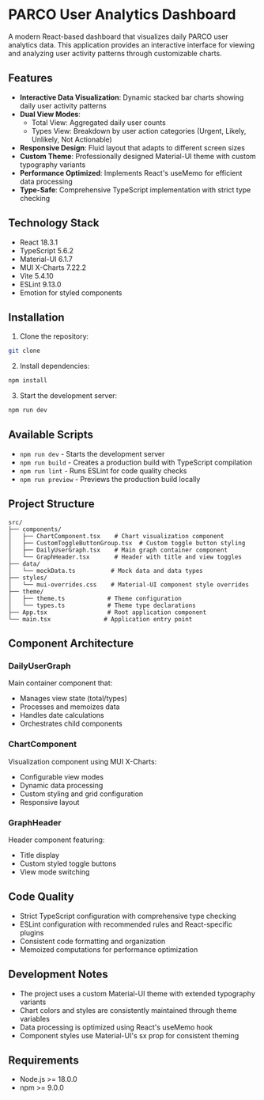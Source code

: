 # PARCO User Analytics Dashboard

A modern React-based dashboard that visualizes daily PARCO user analytics data. This application provides an interactive interface for viewing and analyzing user activity patterns through customizable charts.

## Features

- **Interactive Data Visualization**: Dynamic stacked bar charts showing daily user activity patterns
- **Dual View Modes**:
  - Total View: Aggregated daily user counts
  - Types View: Breakdown by user action categories (Urgent, Likely, Unlikely, Not Actionable)
- **Responsive Design**: Fluid layout that adapts to different screen sizes
- **Custom Theme**: Professionally designed Material-UI theme with custom typography variants
- **Performance Optimized**: Implements React's useMemo for efficient data processing
- **Type-Safe**: Comprehensive TypeScript implementation with strict type checking

## Technology Stack

- React 18.3.1
- TypeScript 5.6.2
- Material-UI 6.1.7
- MUI X-Charts 7.22.2
- Vite 5.4.10
- ESLint 9.13.0
- Emotion for styled components

## Installation

1. Clone the repository:

```bash
git clone
```

2. Install dependencies:

```bash
npm install
```

3. Start the development server:

```bash
npm run dev
```

## Available Scripts

- `npm run dev` - Starts the development server
- `npm run build` - Creates a production build with TypeScript compilation
- `npm run lint` - Runs ESLint for code quality checks
- `npm run preview` - Previews the production build locally

## Project Structure

```
src/
├── components/
│   ├── ChartComponent.tsx    # Chart visualization component
│   ├── CustomToggleButtonGroup.tsx  # Custom toggle button styling
│   ├── DailyUserGraph.tsx    # Main graph container component
│   └── GraphHeader.tsx       # Header with title and view toggles
├── data/
│   └── mockData.ts          # Mock data and data types
├── styles/
│   └── mui-overrides.css    # Material-UI component style overrides
├── theme/
│   ├── theme.ts            # Theme configuration
│   └── types.ts            # Theme type declarations
├── App.tsx                 # Root application component
└── main.tsx               # Application entry point
```

## Component Architecture

### DailyUserGraph

Main container component that:

- Manages view state (total/types)
- Processes and memoizes data
- Handles date calculations
- Orchestrates child components

### ChartComponent

Visualization component using MUI X-Charts:

- Configurable view modes
- Dynamic data processing
- Custom styling and grid configuration
- Responsive layout

### GraphHeader

Header component featuring:

- Title display
- Custom styled toggle buttons
- View mode switching

## Code Quality

- Strict TypeScript configuration with comprehensive type checking
- ESLint configuration with recommended rules and React-specific plugins
- Consistent code formatting and organization
- Memoized computations for performance optimization

## Development Notes

- The project uses a custom Material-UI theme with extended typography variants
- Chart colors and styles are consistently maintained through theme variables
- Data processing is optimized using React's useMemo hook
- Component styles use Material-UI's sx prop for consistent theming

## Requirements

- Node.js >= 18.0.0
- npm >= 9.0.0
